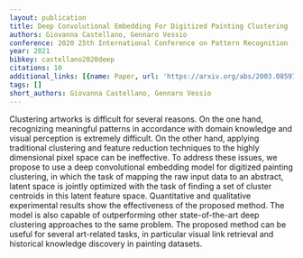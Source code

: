 ```yaml
---
layout: publication
title: Deep Convolutional Embedding For Digitized Painting Clustering
authors: Giovanna Castellano, Gennaro Vessio
conference: 2020 25th International Conference on Pattern Recognition (ICPR)
year: 2021
bibkey: castellano2020deep
citations: 10
additional_links: [{name: Paper, url: 'https://arxiv.org/abs/2003.08597'}]
tags: []
short_authors: Giovanna Castellano, Gennaro Vessio
---
```

Clustering artworks is difficult for several reasons. On the one hand,
recognizing meaningful patterns in accordance with domain knowledge and visual
perception is extremely difficult. On the other hand, applying traditional
clustering and feature reduction techniques to the highly dimensional pixel
space can be ineffective. To address these issues, we propose to use a deep
convolutional embedding model for digitized painting clustering, in which the
task of mapping the raw input data to an abstract, latent space is jointly
optimized with the task of finding a set of cluster centroids in this latent
feature space. Quantitative and qualitative experimental results show the
effectiveness of the proposed method. The model is also capable of
outperforming other state-of-the-art deep clustering approaches to the same
problem. The proposed method can be useful for several art-related tasks, in
particular visual link retrieval and historical knowledge discovery in painting
datasets.